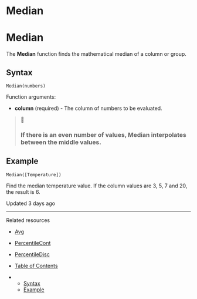 # Median

# Median

The **Median** function finds the mathematical median of a column or group.

## Syntax

`Median(numbers)`

Function arguments:

* **column** (required) - The column of numbers to be evaluated.

> 📘
>
> ### If there is an even number of values, Median interpolates between the middle values.

## Example

```
Median([Temperature])
```

Find the median temperature value. If the column values are 3, 5, 7 and 20, the result is 6.

Updated 3 days ago

---

Related resources

* [Avg](/docs/avg)
* [PercentileCont](/docs/percentilecont)
* [PercentileDisc](/docs/percentiledisc)

* [Table of Contents](#)
* + [Syntax](#syntax)
  + [Example](#example)